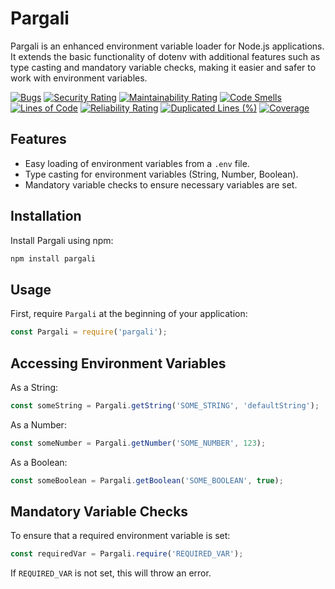 # Pargali

Pargali is an enhanced environment variable loader for Node.js applications. It extends the basic functionality of dotenv with additional features such as type casting and mandatory variable checks, making it easier and safer to work with environment variables.

  [![Bugs](https://sonarcloud.io/api/project_badges/measure?project=thinkthread_pargali&metric=bugs)](https://sonarcloud.io/summary/new_code?id=thinkthread_pargali)
  [![Security Rating](https://sonarcloud.io/api/project_badges/measure?project=thinkthread_pargali&metric=security_rating)](https://sonarcloud.io/summary/new_code?id=thinkthread_pargali)
  [![Maintainability Rating](https://sonarcloud.io/api/project_badges/measure?project=thinkthread_pargali&metric=sqale_rating)](https://sonarcloud.io/summary/new_code?id=thinkthread_pargali)
  [![Code Smells](https://sonarcloud.io/api/project_badges/measure?project=thinkthread_pargali&metric=code_smells)](https://sonarcloud.io/summary/new_code?id=thinkthread_pargali)
  [![Lines of Code](https://sonarcloud.io/api/project_badges/measure?project=thinkthread_pargali&metric=ncloc)](https://sonarcloud.io/summary/new_code?id=thinkthread_pargali)
  [![Reliability Rating](https://sonarcloud.io/api/project_badges/measure?project=thinkthread_pargali&metric=reliability_rating)](https://sonarcloud.io/summary/new_code?id=thinkthread_pargali)
  [![Duplicated Lines (%)](https://sonarcloud.io/api/project_badges/measure?project=thinkthread_pargali&metric=duplicated_lines_density)](https://sonarcloud.io/summary/new_code?id=thinkthread_pargali)
  [![Coverage](https://sonarcloud.io/api/project_badges/measure?project=thinkthread_pargali&metric=coverage)](https://sonarcloud.io/summary/new_code?id=thinkthread_pargali)

## Features

- Easy loading of environment variables from a `.env` file.
- Type casting for environment variables (String, Number, Boolean).
- Mandatory variable checks to ensure necessary variables are set.

## Installation

Install Pargali using npm:

```bash
npm install pargali
```

## Usage

First, require `Pargali` at the beginning of your application:

```javascript
const Pargali = require('pargali');
```

## Accessing Environment Variables

As a String:

```javascript
const someString = Pargali.getString('SOME_STRING', 'defaultString');
```

As a Number:

```javascript
const someNumber = Pargali.getNumber('SOME_NUMBER', 123);
```

As a Boolean:

```javascript
const someBoolean = Pargali.getBoolean('SOME_BOOLEAN', true);
```

## Mandatory Variable Checks

To ensure that a required environment variable is set:

```javascript
const requiredVar = Pargali.require('REQUIRED_VAR');
```

If `REQUIRED_VAR` is not set, this will throw an error.
